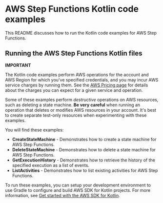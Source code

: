 # AWS Step Functions Kotlin code examples

This README discusses how to run the Kotlin code examples for AWS Step Functions.

## Running the AWS Step Functions Kotlin files

**IMPORTANT**

The Kotlin code examples perform AWS operations for the account and AWS Region for which you've specified credentials, and you may incur AWS service charges by running them. See the [AWS Pricing page](https://aws.amazon.com/pricing/) for details about the charges you can expect for a given service and operation.

Some of these examples perform *destructive* operations on AWS resources,  such as deleting a state machine. **Be very careful** when running an operation that deletes or modifies AWS resources in your account. It's best to create separate test-only resources when experimenting with these examples.

You will find these examples: 

- **CreateStateMachine** - Demonstrates how to create a state machine for AWS Step Functions.
- **DeleteStateMachine** - Demonstrates how to delete a state machine for AWS Step Functions.
- **GetExecutionHistory** - Demonstrates how to retrieve the history of the specified execution as a list of events.
- **ListActivities** - Demonstrates how to list existing activities for AWS Step Functions.

To run these examples, you can setup your development environment to use Gradle to configure and build AWS SDK for Kotlin projects. For more information, 
see [Get started with the AWS SDK for Kotlin](https://docs.aws.amazon.com/sdk-for-kotlin/latest/developer-guide/setup.html). 
